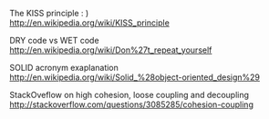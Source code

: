 The KISS principle : )   
http://en.wikipedia.org/wiki/KISS_principle

DRY code vs WET code  
http://en.wikipedia.org/wiki/Don%27t_repeat_yourself  

SOLID acronym exaplanation  
http://en.wikipedia.org/wiki/Solid_%28object-oriented_design%29

StackOveflow on high cohesion, loose coupling and decoupling
http://stackoverflow.com/questions/3085285/cohesion-coupling

